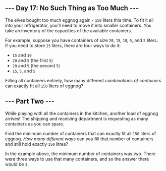 --- Day 17: No Such Thing as Too Much ---
-----------------------------------------

The elves bought too much eggnog again - `150` liters this time. To fit it all into your refrigerator, you'll need to move it into smaller containers. You take an inventory of the capacities of the available containers.

For example, suppose you have containers of size `20`, `15`, `10`, `5`, and `5` liters. If you need to store `25` liters, there are four ways to do it:

-   `15` and `10`
-   `20` and `5` (the first `5`)
-   `20` and `5` (the second `5`)
-   `15`, `5`, and `5`

Filling all containers entirely, how many different *combinations of containers* can exactly fit all `150` liters of eggnog?

--- Part Two ---
----------------

While playing with all the containers in the kitchen, another load of eggnog <span title="Apparently, Amazon ships to the North Pole now.">arrives</span>! The shipping and receiving department is requesting as many containers as you can spare.

Find the minimum number of containers that can exactly fit all `150` liters of eggnog. *How many different ways* can you fill that number of containers and still hold exactly `150` litres?

In the example above, the minimum number of containers was two. There were three ways to use that many containers, and so the answer there would be `3`.
